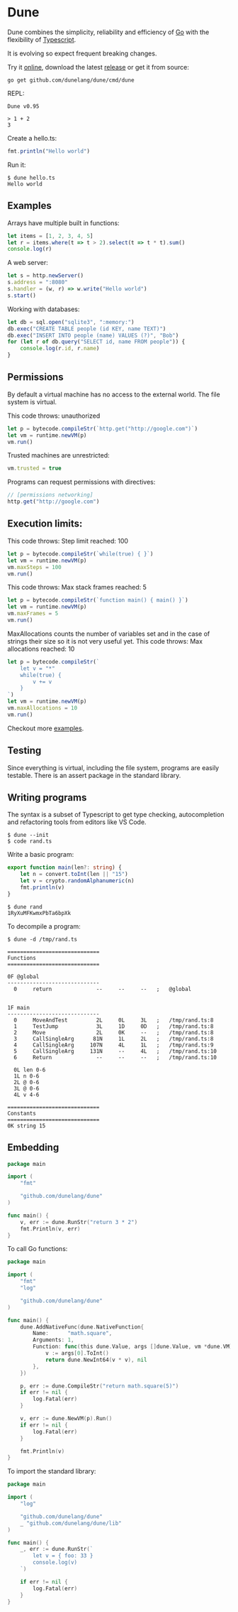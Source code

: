 # Dune 

Dune combines the simplicity, reliability and efficiency of [Go](https://golang.org) with the flexibility of [Typescript](http://typescriptlang.org).

It is evolving so expect frequent breaking changes.


Try it [online](https://dunelang.com/), download the latest [release](https://github.com/dunelang/dune/releases) or get it from source:
```
go get github.com/dunelang/dune/cmd/dune
```

REPL:
```
Dune v0.95

> 1 + 2
3
```

Create a hello.ts:
```typescript
fmt.println("Hello world")
```

Run it:
```
$ dune hello.ts 
Hello world
```

Examples
---

Arrays have multiple built in functions:

```typescript
let items = [1, 2, 3, 4, 5]
let r = items.where(t => t > 2).select(t => t * t).sum()
console.log(r)
```

A web server:
```typescript
let s = http.newServer()
s.address = ":8080"
s.handler = (w, r) => w.write("Hello world")
s.start() 
```

Working with databases:

```typescript
let db = sql.open("sqlite3", ":memory:")
db.exec("CREATE TABLE people (id KEY, name TEXT)")
db.exec("INSERT INTO people (name) VALUES (?)", "Bob")
for (let r of db.query("SELECT id, name FROM people")) {
	console.log(r.id, r.name)
}
```

Permissions
---

By default a virtual machine has no access to the external world. The file system is virtual.

This code throws: unauthorized
```typescript
let p = bytecode.compileStr(`http.get("http://google.com")`)
let vm = runtime.newVM(p)
vm.run()
```

Trusted machines are unrestricted:
```typescript
vm.trusted = true
```

Programs can request permissions with directives:
```typescript
// [permissions networking]
http.get("http://google.com") 
```

Execution limits:
---

This code throws: Step limit reached: 100

```typescript
let p = bytecode.compileStr(`while(true) { }`)
let vm = runtime.newVM(p)
vm.maxSteps = 100
vm.run()
```

This code throws: Max stack frames reached: 5

```typescript
let p = bytecode.compileStr(`function main() { main() }`)
let vm = runtime.newVM(p)
vm.maxFrames = 5
vm.run()
```

MaxAllocations counts the number of variables set and in the case of strings their size so it is not very useful yet. This code throws: Max allocations reached: 10

```typescript
let p = bytecode.compileStr(`
	let v = "*"
	while(true) {
		v += v
	}
`)
let vm = runtime.newVM(p)
vm.maxAllocations = 10
vm.run()
```

Checkout more [examples](https://github.com/dunelang/examples).

Testing
---
Since everything is virtual, including the file system, programs are easily testable. There is an assert package in the standard library.

Writing programs
---

The syntax is a subset of Typescript to get type checking, autocompletion and refactoring tools from editors like VS Code. 

```
$ dune --init
$ code rand.ts
```

Write a basic program:
```typescript
export function main(len?: string) {
    let n = convert.toInt(len || "15")
    let v = crypto.randomAlphanumeric(n)
    fmt.println(v)
}   
```

```
$ dune rand
1RyXuMFKwmxPbTa6bpXk
```

To decompile a program:
```
$ dune -d /tmp/rand.ts 

=============================
Functions
=============================

0F @global
-----------------------------
  0     return              --     --     --   ;   @global


1F main
-----------------------------
  0     MoveAndTest         2L     0L     3L   ;   /tmp/rand.ts:8
  1     TestJump            3L     1D     0D   ;   /tmp/rand.ts:8
  2     Move                2L     0K     --   ;   /tmp/rand.ts:8
  3     CallSingleArg      81N     1L     2L   ;   /tmp/rand.ts:8
  4     CallSingleArg     107N     4L     1L   ;   /tmp/rand.ts:9
  5     CallSingleArg     131N     --     4L   ;   /tmp/rand.ts:10
  6     Return              --     --     --   ;   /tmp/rand.ts:10

  0L len 0-6
  1L n 0-6
  2L @ 0-6
  3L @ 0-6
  4L v 4-6

=============================
Constants
=============================
0K string 15
```

Embedding
---

```Go
package main

import (
	"fmt"

	"github.com/dunelang/dune"
)

func main() {
	v, err := dune.RunStr("return 3 * 2")
	fmt.Println(v, err)
}
```

To call Go functions:
```Go
package main

import (
	"fmt"
	"log"

	"github.com/dunelang/dune"
)

func main() {
	dune.AddNativeFunc(dune.NativeFunction{
		Name:      "math.square",
		Arguments: 1,
		Function: func(this dune.Value, args []dune.Value, vm *dune.VM) (dune.Value, error) {
			v := args[0].ToInt()
			return dune.NewInt64(v * v), nil
		},
	})

	p, err := dune.CompileStr("return math.square(5)")
	if err != nil {
		log.Fatal(err)
	}

	v, err := dune.NewVM(p).Run()
	if err != nil {
		log.Fatal(err)
	}

	fmt.Println(v)
}
```

To import the standard library:

```Go
package main

import (
	"log"

	"github.com/dunelang/dune"
	_ "github.com/dunelang/dune/lib"
)

func main() {
	_, err := dune.RunStr(`
		let v = { foo: 33 }
		console.log(v)
	`)

	if err != nil {
		log.Fatal(err)
	}
}

```
